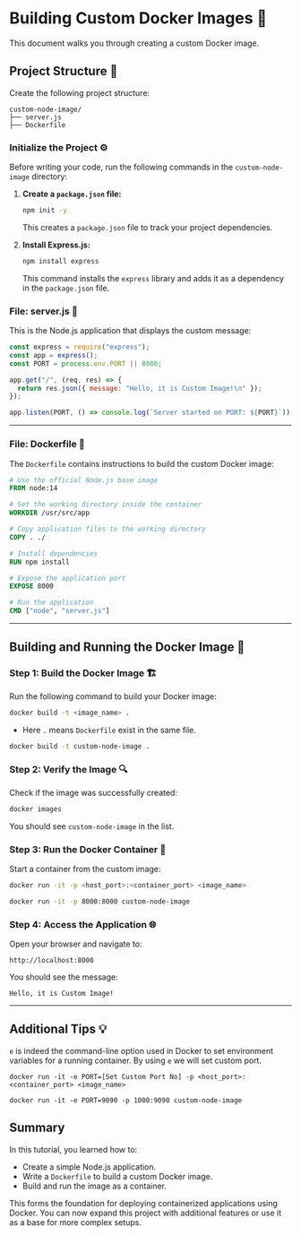 # Building Custom Docker Images 🚀

This document walks you through creating a custom Docker image.


## **Project Structure** 📁

Create the following project structure:

```
custom-node-image/
├── server.js
├── Dockerfile
```

### **Initialize the Project** ⚙️

Before writing your code, run the following commands in the `custom-node-image` directory:

1. **Create a `package.json` file:**

   ```bash
   npm init -y
   ```

   This creates a `package.json` file to track your project dependencies.

2. **Install Express.js:**

   ```bash
   npm install express
   ```

   This command installs the `express` library and adds it as a dependency in the `package.json` file.

### **File: server.js** 📄

This is the Node.js application that displays the custom message:

```javascript
const express = require("express");
const app = express();
const PORT = process.env.PORT || 8000;

app.get("/", (req, res) => {
  return res.json({ message: "Hello, it is Custom Image!\n" });
});

app.listen(PORT, () => console.log(`Server started on PORT: ${PORT}`));
```

---

### **File: Dockerfile** 📄

The `Dockerfile` contains instructions to build the custom Docker image:

```dockerfile
# Use the official Node.js base image
FROM node:14

# Set the working directory inside the container
WORKDIR /usr/src/app

# Copy application files to the working directory
COPY . ./

# Install dependencies
RUN npm install

# Expose the application port
EXPOSE 8000

# Run the application
CMD ["node", "server.js"]
```

---

## **Building and Running the Docker Image** 🚀

### **Step 1: Build the Docker Image** 🏗️

Run the following command to build your Docker image:

```bash
docker build -t <image_name> .
```
- Here `.` means `Dockerfile` exist in the same file.
```bash
docker build -t custom-node-image .
```

### **Step 2: Verify the Image** 🔍

Check if the image was successfully created:

```bash
docker images
```

You should see `custom-node-image` in the list.

### **Step 3: Run the Docker Container** 🚢

Start a container from the custom image:

```bash
docker run -it -p <host_port>:<container_port> <image_name>
```

```bash
docker run -it -p 8000:8000 custom-node-image
```

### **Step 4: Access the Application** 🌐

Open your browser and navigate to:

```
http://localhost:8000
```

You should see the message:

```
Hello, it is Custom Image!
```

---

## Additional Tips 💡

`e` is indeed the command-line option used in Docker to set environment variables for a running container. By using `e` we will set custom port.

```
docker run -it -e PORT=[Set Custom Port No] -p <host_port>:<container_port> <image_name>
```

```
docker run -it -e PORT=9090 -p 1000:9090 custom-node-image
```

## **Summary**

In this tutorial, you learned how to:

- Create a simple Node.js application.
- Write a `Dockerfile` to build a custom Docker image.
- Build and run the image as a container.

This forms the foundation for deploying containerized applications using Docker. You can now expand this project with additional features or use it as a base for more complex setups.